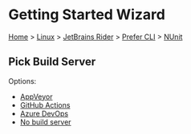 # Getting Started Wizard

[Home](/docs/wiz/readme.md) > [Linux](Linux.md) > [JetBrains Rider](Linux_Rider.md) > [Prefer CLI](Linux_Rider_Cli.md) > [NUnit](Linux_Rider_Cli_NUnit.md)

## Pick Build Server

Options:
 * [AppVeyor](Linux_Rider_Cli_NUnit_AppVeyor.md)
 * [GitHub Actions](Linux_Rider_Cli_NUnit_GitHubActions.md)
 * [Azure DevOps](Linux_Rider_Cli_NUnit_AzureDevOps.md)
 * [No build server](Linux_Rider_Cli_NUnit_None.md)
